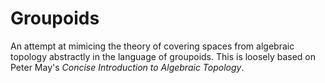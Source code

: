 # Groupoids

An attempt at mimicing the theory of covering spaces from algebraic topology abstractly in the language of groupoids. This is loosely based on Peter May's _Concise Introduction to Algebraic Topology_.